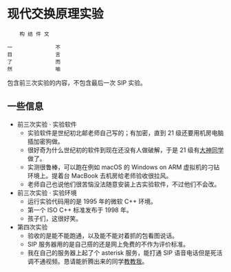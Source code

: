 # 现代交换原理实验

```
    构 结 件 文

一              不
目              言
了              而
然              喻
```

包含前三次实验的内容，不包含最后一次 SIP 实验。

## 一些信息

- 前三次实验 · 实验软件
  - 实验软件是世纪初北邮老师自己写的；有加密，直到 21 级还要用机房电脑插加密狗做。
  - 很好奇为什么世纪初的软件到现在还没有人做破解，于是 21 级有[大神同学](https://github.com/llcc01)做了。
  - 实测很鲁棒，可以跑在例如 macOS 的 Windows on ARM 虚拟机的刁钻环境上。提着台 MacBook 去机房给老师验收很拉风。
  - 老师自己也说他们很苦恼没法随意安装上古实验软件，不过他们不会改。
- 前三次实验 · 实验环境
  - 运行实验代码用的是 1995 年的微软 C++ 环境。
  - 第一个 ISO C++ 标准发布于 1998 年。
  - 孩子们，这很好笑。
- 第四次实验
  - 验收的是能不能跑通，以及能不能对着抓的包看图说话。
  - SIP 服务器用的是自己搭的还是网上免费的不作为评价标准。
  - 我在自己的服务器上起了个 asterisk 服务，能打通 SIP 语音电话但是死活调不通视频。恳请能折腾出来的同学[教教我](mailto:fa_555@foxmail.com)。
